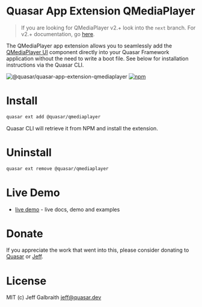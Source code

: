 # Quasar App Extension QMediaPlayer

> If you are looking for QMediaPlayer v2.+ look into the `next` branch. For v2.+ documentation, go [here](https://qmediaplayer.netlify.app/).

The QMediaPlayer app extension allows you to seamlessly add the [QMediaPlayer UI](https://github.com/quasarframework/quasar-ui-qmediaplayer/tree/dev/ui) component directly into your Quasar Framework application without the need to write a boot file. See below for installation instructions via the Quasar CLI.

![@quasar/quasar-app-extension-qmediaplayer](https://img.shields.io/npm/v/@quasar/quasar-app-extension-qmediaplayer.svg?label=@quasar/quasar-app-extension-qmediaplayer)
[![npm](https://img.shields.io/npm/dt/@quasar/quasar-app-extension-qmediaplayer.svg)](https://www.npmjs.com/package/@quasar/quasar-app-extension-qmediaplayer)

# Install
```bash
quasar ext add @quasar/qmediaplayer
```
Quasar CLI will retrieve it from NPM and install the extension.

# Uninstall
```bash
quasar ext remove @quasar/qmediaplayer
```

# Live Demo
* [live demo](https://quasarframework.github.io/quasar-ui-qmediaplayer/docs) - live docs, demo and examples

# Donate
If you appreciate the work that went into this, please consider donating to [Quasar](https://donate.quasar.dev) or [Jeff](https://github.com/sponsors/hawkeye64).

# License
MIT (c) Jeff Galbraith <jeff@quasar.dev>
